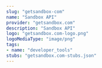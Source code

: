 ```yaml
---
slug: "getsandbox-com"
name: "Sandbox API"
provider: "getsandbox.com"
description: "Sandbox API"
logo: "getsandbox.com-logo.png"
logoMediaType: "image/png"
tags:
- name: "developer_tools"
stubs: "getsandbox.com-stubs.json"
---
```

